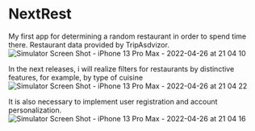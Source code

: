 # NextRest
My first app for determining a random restaurant in order to spend time there.
Restaurant data provided by TripAsdvizor.
![Simulator Screen Shot - iPhone 13 Pro Max - 2022-04-26 at 21 04 10](https://user-images.githubusercontent.com/99474411/165363815-a1c28fd6-d919-4dd2-b756-f1569b1342ce.png)

In the next releases, i will realize filters for restaurants  by distinctive features, for example, by type of cuisine
![Simulator Screen Shot - iPhone 13 Pro Max - 2022-04-26 at 21 04 22](https://user-images.githubusercontent.com/99474411/165364562-9fe14c63-a5fc-4fbe-9de0-06e72d3d858d.png)

It is also necessary to implement user registration and account personalization.
![Simulator Screen Shot - iPhone 13 Pro Max - 2022-04-26 at 21 04 16](https://user-images.githubusercontent.com/99474411/165364841-d23f5a39-cbc2-4f4f-97dc-4317814b4af4.png)

